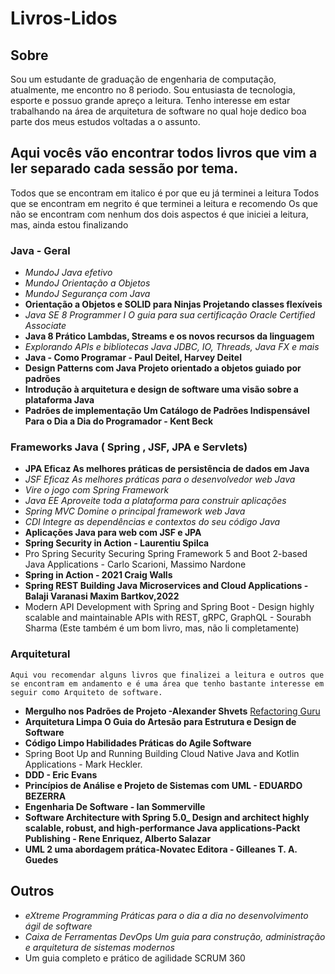 # Livros-Lidos

## Sobre
Sou um estudante de graduação de engenharia de computação, atualmente, me encontro no 8 periodo.
Sou entusiasta de tecnologia, esporte e possuo grande apreço a leitura.
Tenho interesse em estar trabalhando na área de arquitetura de software no qual hoje dedico boa parte dos meus estudos voltadas a o assunto.
## Aqui vocês vão encontrar todos livros que vim a ler separado cada sessão por tema.

Todos que se encontram em italico é por que eu já terminei a leitura
Todos que se encontram em negrito é que terminei a leitura e recomendo
Os que não se encontram com nenhum dos dois aspectos é que iniciei a leitura, mas, ainda estou finalizando
### Java - Geral
- *MundoJ Java efetivo* 
- *MundoJ Orientação a Objetos*
- *MundoJ Segurança com Java*
- **Orientação a Objetos e SOLID para Ninjas Projetando classes flexíveis**
- *Java SE 8 Programmer I O guia para sua certificação Oracle Certified Associate*
- **Java 8 Prático Lambdas, Streams e os novos recursos da linguagem**
- *Explorando APIs e bibliotecas Java JDBC, IO, Threads, Java FX e mais*
- **Java - Como Programar - Paul Deitel, Harvey Deitel**
- **Design Patterns com Java Projeto orientado a objetos guiado por padrões**
- **Introdução à arquitetura e design de software uma visão sobre a plataforma Java**
- **Padrões de implementação Um Catálogo de Padrões Indispensável Para o Dia a Dia do Programador - Kent Beck**
### Frameworks Java ( Spring , JSF, JPA e Servlets)
- **JPA Eficaz As melhores práticas de persistência de dados em Java**
- *JSF Eficaz As melhores práticas para o desenvolvedor web Java*
- *Vire o jogo com Spring Framework*
- *Java EE Aproveite toda a plataforma para construir aplicações*
- *Spring MVC Domine o principal framework web Java*
- *CDI Integre as dependências e contextos do seu código Java*
- **Aplicações Java para web com JSF e JPA**
- **Spring Security in Action - Laurentiu Spilca**
- Pro Spring Security Securing Spring Framework 5 and Boot 2-based Java Applications - Carlo Scarioni, Massimo Nardone
- **Spring in Action - 2021 Craig Walls**
- **Spring REST Building Java Microservices and Cloud Applications - Balaji Varanasi Maxim Bartkov,2022**
- Modern API Development with Spring and Spring Boot - Design highly scalable and maintainable APIs with REST, gRPC, GraphQL - Sourabh Sharma (Este também é um bom livro, mas, não li completamente)

### Arquitetural

    Aqui vou recomendar alguns livros que finalizei a leitura e outros que se encontram em andamento e é uma área que tenho bastante interesse em seguir como Arquiteto de software.
 
- **Mergulho nos Padrões de Projeto -Alexander Shvets** [Refactoring Guru](https://refactoring.guru/pt-br)
- **Arquitetura Limpa O Guia do Artesão para Estrutura e Design de Software**
- **Código Limpo Habilidades Práticas do Agile Software**
- Spring Boot Up and Running Building Cloud Native Java and Kotlin Applications - Mark Heckler.
- **DDD - Eric Evans**
- **Princípios de Análise e Projeto de Sistemas com UML - EDUARDO BEZERRA**
- **Engenharia De Software - Ian Sommerville**
- **Software Architecture with Spring 5.0_ Design and architect highly scalable, robust, and high-performance Java applications-Packt Publishing - Rene Enriquez, Alberto Salazar**
- **UML 2 uma abordagem prática-Novatec Editora - Gilleanes T. A. Guedes**

## Outros
- *eXtreme Programming Práticas para o dia a dia no desenvolvimento ágil de software*
- *Caixa de Ferramentas DevOps Um guia para construção, administração e arquitetura de sistemas modernos*
- Um guia completo e prático de agilidade SCRUM 360
